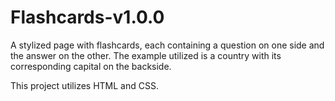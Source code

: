 # Flashcards-v1.0.0
A stylized page with flashcards, each containing a question on one side and the answer on the other. The example utilized is a country with its corresponding capital on the backside.

This project utilizes HTML and CSS.
